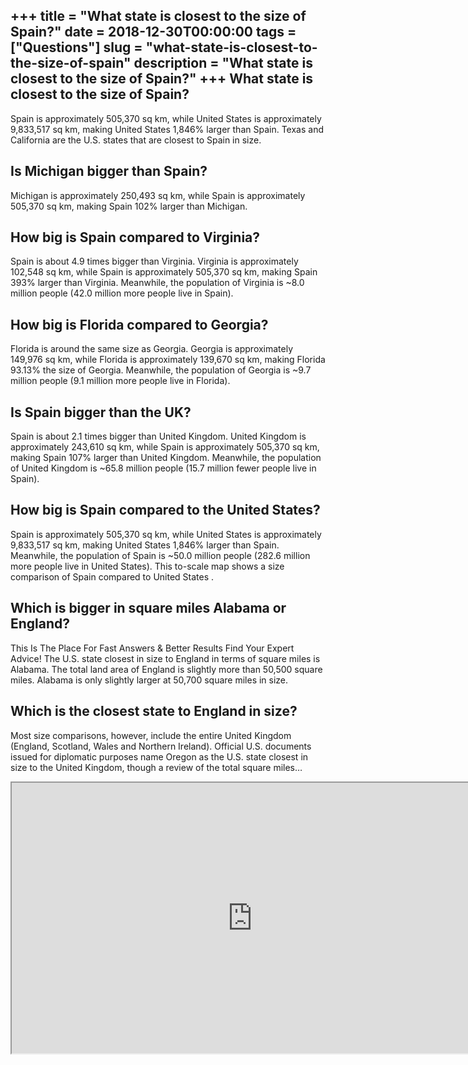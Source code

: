 +++
title = "What state is closest to the size of Spain?"
date = 2018-12-30T00:00:00
tags = ["Questions"]
slug = "what-state-is-closest-to-the-size-of-spain"
description = "What state is closest to the size of Spain?"
+++
What state is closest to the size of Spain?
-------------------------------------------

Spain is approximately 505,370 sq km, while United States is approximately 9,833,517 sq km, making United States 1,846% larger than Spain. Texas and California are the U.S. states that are closest to Spain in size.

Is Michigan bigger than Spain?
------------------------------

Michigan is approximately 250,493 sq km, while Spain is approximately 505,370 sq km, making Spain 102% larger than Michigan.

How big is Spain compared to Virginia?
--------------------------------------

Spain is about 4.9 times bigger than Virginia. Virginia is approximately 102,548 sq km, while Spain is approximately 505,370 sq km, making Spain 393% larger than Virginia. Meanwhile, the population of Virginia is ~8.0 million people (42.0 million more people live in Spain).

How big is Florida compared to Georgia?
---------------------------------------

Florida is around the same size as Georgia. Georgia is approximately 149,976 sq km, while Florida is approximately 139,670 sq km, making Florida 93.13% the size of Georgia. Meanwhile, the population of Georgia is ~9.7 million people (9.1 million more people live in Florida).

Is Spain bigger than the UK?
----------------------------

Spain is about 2.1 times bigger than United Kingdom. United Kingdom is approximately 243,610 sq km, while Spain is approximately 505,370 sq km, making Spain 107% larger than United Kingdom. Meanwhile, the population of United Kingdom is ~65.8 million people (15.7 million fewer people live in Spain).

How big is Spain compared to the United States?
-----------------------------------------------

Spain is approximately 505,370 sq km, while United States is approximately 9,833,517 sq km, making United States 1,846% larger than Spain. Meanwhile, the population of Spain is ~50.0 million people (282.6 million more people live in United States). This to-scale map shows a size comparison of Spain compared to United States .

Which is bigger in square miles Alabama or England?
---------------------------------------------------

This Is The Place For Fast Answers &amp; Better Results Find Your Expert Advice! The U.S. state closest in size to England in terms of square miles is Alabama. The total land area of England is slightly more than 50,500 square miles. Alabama is only slightly larger at 50,700 square miles in size.

Which is the closest state to England in size?
----------------------------------------------

Most size comparisons, however, include the entire United Kingdom (England, Scotland, Wales and Northern Ireland). Official U.S. documents issued for diplomatic purposes name Oregon as the U.S. state closest in size to the United Kingdom, though a review of the total square miles…

<iframe allow="accelerometer; autoplay; clipboard-write; encrypted-media; gyroscope; picture-in-picture" allowfullscreen="" class="__youtube_prefs__  epyt-is-override  no-lazyload" data-no-lazy="1" data-origheight="433" data-origwidth="770" data-skipgform_ajax_framebjll="" height="433" id="_ytid_22646" loading="lazy" src="https://www.youtube.com/embed/GBt5rMD2aDc?enablejsapi=1&autoplay=0&cc_load_policy=0&cc_lang_pref=&iv_load_policy=1&loop=0&modestbranding=0&rel=1&fs=1&playsinline=0&autohide=2&theme=dark&color=red&controls=1&" title="YouTube player" width="770"></iframe>